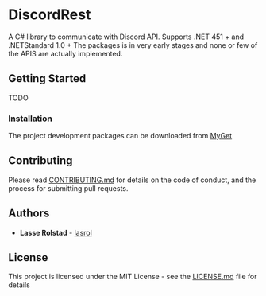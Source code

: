 # DiscordRest

A C# library to communicate with Discord API. Supports .NET 451 + and .NETStandard 1.0 +
The packages is in very early stages and none or few of the APIS are actually implemented. 

## Getting Started

TODO

### Installation

The project development packages can be downloaded from [MyGet](https://dotnet.myget.org/gallery/discordrest)

## Contributing

Please read [CONTRIBUTING.md](CONTRIBUTING.md) for details on the code of conduct, and the process for submitting pull requests.

## Authors

* **Lasse Rolstad** - [lasrol](https://github.com/lasrol)

## License

This project is licensed under the MIT License - see the [LICENSE.md](LICENSE.md) file for details
